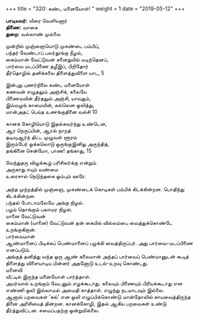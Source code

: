 ﻿+++
title = "320: கண்ட மனையோள்!  "
weight = 1
date = "2019-05-12"
+++

**பாடியவர்:** வீரை வெளியனார்  
**திணை:** வாகை  
**துறை:** வல்லாண் முல்லை  
  
முன்றில் முஞ்ஞையொடு முசுண்டை பம்பிப்,  
பந்தர் வேண்டாப் பலர்தூங்கு நீழல்,  
கைம்மான் வேட்டுவன் கனைதுயில் மடிந்தெனப்,  
பார்வை மடப்பிணை தழீஇப், பிறிதோர்  
தீர்தொழில் தனிக்கலை திளைத்துவிளை யாட, 5  
  
இன்புறு புணர்நிலை கண்ட மனையோள்  
கணவன் எழுதலும் அஞ்சிக், கலையே  
பிணைவயின் தீர்தலும் அஞ்சி, யாவதும்,  
இவ்வழங் காமையின், கல்லென ஒலித்து,  
மான்அதட் பெய்த உணங்குதினை வல்சி 10  
  
கானக் கோழியொடு இதல்கவர்ந்து உண்டென,  
ஆர நெருப்பின், ஆரல் நாறத்  
தடிவுஆர்ந் திட்ட முழுவள் ளூரம்  
இரும்பேர் ஒக்கலொடு ஒருங்குஇனிது அருந்தித்,  
தங்கினை சென்மோ, பாண! தங்காது, 15  
  
வேந்துதரு விழுக்கூழ் பரிசிலர்க்கு என்றும்  
அருகாது ஈயும் வண்மை  
உரைசால் நெடுந்தகை ஓம்பும் ஊரே.  
   
அந்த முற்றத்தில் முஞ்ஞை, முசுண்டைக் கொடிகள் பம்பிக் கிடக்கின்றன. பொதிந்து கிடக்கின்றன.  
பந்தல் போடாமலேயே அங்கு நிழல்.  
பழம் தொங்கும் பலாமர நிழல்.  
யானை வேட்டுவன்  
கைம்மான் (யானை) வேட்டுவன் தன் கையில் வில்லம்பை வைத்துக்கொண்டே உறங்குகிறான்.  
பார்வைமான்  
ஆண்மானைப் பிடிக்கப் பெண்மானைப் பழக்கி வைத்திருப்பர். அது பார்வை-மடப்பிணை எனப்படும்.  
அங்குத் தனித்து வந்த ஒரு ஆண் கலைமான் அந்தப் பார்வைப் பெண்மானுடன் கூடித் திளைத்து விளையாடிய பின்னர் அதனோடு உடல்-உறவு கொண்டது.  
மனைவி  
வீட்டில் இருந்த மனையோள் பார்த்தாள்.  
அயர்வால் உறங்கும் வேடனும் எழக்கூடாது. கலையும் பிணையும் பிரியக்கூடாது என எண்ணி ஒலி இல்லாமல் அமைதி காத்தாள். எழுந்து நடமாடவும் இல்லை.  
ஆனால் பறவைகள் ‘கல்’ என ஒலி எழுப்பிக்கொண்டு மான்தோலில் காயவைத்திருந்த தினை அரிசியைத் தின்றன. கானக்கோழி, இதல் ஆகிய பறவைகள் உண்டு தீர்த்துவிட்டன. சமைப்பதற்கு ஒன்றுமில்லை.  

